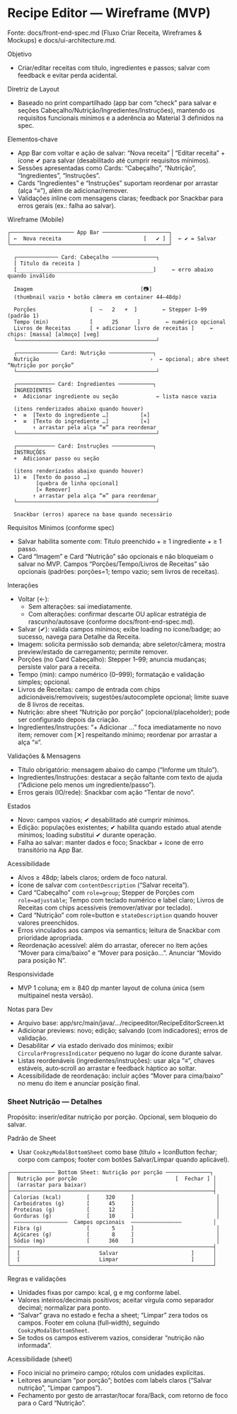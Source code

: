 # Recipe Editor — Wireframe (MVP)

Fonte: docs/front-end-spec.md (Fluxo Criar Receita, Wireframes & Mockups) e docs/ui-architecture.md.

Objetivo
- Criar/editar receitas com título, ingredientes e passos; salvar com feedback e evitar perda acidental.

Diretriz de Layout
- Baseado no print compartilhado (app bar com “check” para salvar e seções Cabeçalho/Nutrição/Ingredientes/Instruções), mantendo os requisitos funcionais mínimos e a aderência ao Material 3 definidos na spec.

Elementos‑chave
- App Bar com voltar e ação de salvar: “Nova receita” | “Editar receita” + ícone ✔ para salvar (desabilitado até cumprir requisitos mínimos).
- Sessões apresentadas como Cards: “Cabeçalho”, “Nutrição”, “Ingredientes”, “Instruções”.
- Cards “Ingredientes” e “Instruções” suportam reordenar por arrastar (alça “≡”), além de adicionar/remover.
- Validações inline com mensagens claras; feedback por Snackbar para erros gerais (ex.: falha ao salvar).

Wireframe (Mobile)

```
┌──────────────────── App Bar ─────────────────────┐
│ ←  Nova receita                          [   ✔ ] │  ← ✔ = Salvar
└──────────────────────────────────────────────────┘

  ┌───────────── Card: Cabeçalho ──────────────┐
  [ Título da receita ]
  [___________________________________________]     ← erro abaixo quando inválido

  Imagem                                  [📷]
  (thumbnail vazio • botão câmera em container 44–48dp)

  Porções                 [  −   2   +  ]        ← Stepper 1–99 (padrão 1)
  Tempo (min)             [      25      ]        ← numérico opcional
  Livros de Receitas      [ + adicionar livro de receitas ]     ← chips: [massa] [almoço] [veg]
  └────────────────────────────────────────────┘

  ┌───────────── Card: Nutrição ──────────────┐
  Nutrição                                   ›  ← opcional; abre sheet “Nutrição por porção”
  └────────────────────────────────────────────┘

  ┌──────────── Card: Ingredientes ───────────┐
  INGREDIENTES
  +  Adicionar ingrediente ou seção            ← lista nasce vazia

  (itens renderizados abaixo quando houver)
  •  ≡  [Texto do ingrediente …]          [✕]
  •  ≡  [Texto do ingrediente …]          [✕]
        ↑ arrastar pela alça “≡” para reordenar
  └────────────────────────────────────────────┘

  ┌──────────── Card: Instruções ─────────────┐
  INSTRUÇÕES
  +  Adicionar passo ou seção

  (itens renderizados abaixo quando houver)
  1) ≡  [Texto do passo …]
         [quebra de linha opcional]
         [✕ Remover]
        ↑ arrastar pela alça “≡” para reordenar
  └────────────────────────────────────────────┘

  Snackbar (erros) aparece na base quando necessário
```

Requisitos Mínimos (conforme spec)
- Salvar habilita somente com: Título preenchido + ≥ 1 ingrediente + ≥ 1 passo.
- Card “Imagem” e Card “Nutrição” são opcionais e não bloqueiam o salvar no MVP. Campos “Porções/Tempo/Livros de Receitas” são opcionais (padrões: porções=1; tempo vazio; sem livros de receitas).

Interações
- Voltar (←):
  - Sem alterações: sai imediatamente.
  - Com alterações: confirmar descarte OU aplicar estratégia de rascunho/autosave (conforme docs/front-end-spec.md).
- Salvar (✔): valida campos mínimos; exibe loading no ícone/badge; ao sucesso, navega para Detalhe da Receita.
- Imagem: solicita permissão sob demanda; abre seletor/câmera; mostra preview/estado de carregamento; permite remover.
- Porções (no Card Cabeçalho): Stepper 1–99; anuncia mudanças; persiste valor para a receita.
- Tempo (min): campo numérico (0–999); formatação e validação simples; opcional.
- Livros de Receitas: campo de entrada com chips adicionáveis/removíveis; sugestões/autocomplete opcional; limite suave de 8 livros de receitas.
- Nutrição: abre sheet “Nutrição por porção” (opcional/placeholder); pode ser configurado depois da criação.
- Ingredientes/Instruções: “+ Adicionar …” foca imediatamente no novo item; remover com [✕] respeitando mínimo; reordenar por arrastar a alça “≡”.

Validações & Mensagens
- Título obrigatório: mensagem abaixo do campo (“Informe um título”).
- Ingredientes/Instruções: destacar a seção faltante com texto de ajuda (“Adicione pelo menos um ingrediente/passo”).
- Erros gerais (IO/rede): Snackbar com ação “Tentar de novo”.

Estados
- Novo: campos vazios; ✔ desabilitado até cumprir mínimos.
- Edição: populações existentes; ✔ habilita quando estado atual atende mínimos; loading substitui ✔ durante operação.
- Falha ao salvar: manter dados e foco; Snackbar + ícone de erro transitório na App Bar.

Acessibilidade
- Alvos ≥ 48dp; labels claros; ordem de foco natural.
- Ícone de salvar com `contentDescription` (“Salvar receita”).
- Card “Cabeçalho” com `role=group`; Stepper de Porções com `role=adjustable`; Tempo com teclado numérico e label claro; Livros de Receitas com chips acessíveis (remover/ativar por teclado).
- Card “Nutrição” com role=button e `stateDescription` quando houver valores preenchidos.
- Erros vinculados aos campos via semantics; leitura de Snackbar com prioridade apropriada.
- Reordenação acessível: além do arrastar, oferecer no item ações “Mover para cima/baixo” e “Mover para posição…”. Anunciar “Movido para posição N”.

Responsividade
- MVP 1 coluna; em ≥ 840 dp manter layout de coluna única (sem multipainel nesta versão).

Notas para Dev
- Arquivo base: app/src/main/java/.../recipeeditor/RecipeEditorScreen.kt
- Adicionar previews: novo; edição; salvando (com indicadores); erros de validação.
- Desabilitar ✔ via estado derivado dos mínimos; exibir `CircularProgressIndicator` pequeno no lugar do ícone durante salvar.
- Listas reordenáveis (ingredientes/instruções): usar alça “≡”, chaves estáveis, auto‑scroll ao arrastar e feedback háptico ao soltar.
- Acessibilidade de reordenação: incluir ações “Mover para cima/baixo” no menu do item e anunciar posição final.

### Sheet Nutrição — Detalhes

Propósito: inserir/editar nutrição por porção. Opcional, sem bloqueio do salvar.

Padrão de Sheet
- Usar `CookzyModalBottomSheet` como base (título + IconButton fechar; corpo com campos; footer com botões Salvar/Limpar quando aplicável).

```
┌────────────── Bottom Sheet: Nutrição por porção ──────────────┐
│  Nutrição por porção                               [  Fechar ] │
│  (arrastar para baixar)                                        │
├────────────────────────────────────────────────────────────────┤
│ Calorias (kcal)        [     320     ]                          │
│ Carboidratos (g)       [      45     ]                          │
│ Proteínas (g)          [      12     ]                          │
│ Gorduras (g)           [      10     ]                          │
│ —————————————————  Campos opcionais  ————————————————          │
│ Fibra (g)              [       5     ]                          │
│ Açúcares (g)           [       8     ]                          │
│ Sódio (mg)             [      360    ]                          │
├────────────────────────────────────────────────────────────────┤
│  [                         Salvar                       ]      │
│  [                         Limpar                       ]      │
└────────────────────────────────────────────────────────────────┘
```

Regras e validações
- Unidades fixas por campo: kcal, g e mg conforme label.
- Valores inteiros/decimais positivos; aceitar vírgula como separador decimal; normalizar para ponto.
- “Salvar” grava no estado e fecha a sheet; “Limpar” zera todos os campos. Footer em coluna (full‑width), seguindo `CookzyModalBottomSheet`.
- Se todos os campos estiverem vazios, considerar “nutrição não informada”.

Acessibilidade (sheet)
- Foco inicial no primeiro campo; rótulos com unidades explícitas.
- Leitores anunciam “por porção”; botões com labels claros (“Salvar nutrição”, “Limpar campos”).
- Fechamento por gesto de arrastar/tocar fora/Back, com retorno de foco para o Card “Nutrição”.
